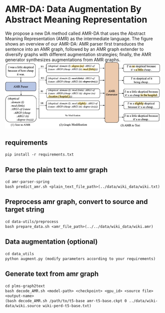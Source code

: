 # AMR-DA: Data Augmentation By Abstract Meaning Representation

We propose a new DA method called AMR-DA that uses the Abstract Meaning Representation (AMR) as the intermediate language. 
The figure shows an overview of our AMR-DA: AMR parser first transduces the sentence into an AMR graph, followed by an AMR graph extender to diversify graphs with different augmentation strategies; finally, the AMR generator synthesizes augmentations from AMR graphs.
![Screenshot](pic/pipeline.jpg)

## requirements 
```
pip install -r requirements.txt
```

## Parse the plain text to amr graph
```
cd amr-parser-spring
bash predict_amr.sh <plain_text_file_path>(../data/wiki_data/wiki.txt)
```
## Preprocess amr graph, convert to source and target string
```
cd data-utils/preprocess
bash prepare_data.sh <amr_file_path>(../../data/wiki_data/wiki.amr)
```
## Data augmentation (optional)
```
cd data_utils
python augment.py (modify parameters according to your requirements)
```
## Generate text from amr graph
```
cd plms-graph2text
bash decode_AMR.sh <model-path> <checkpoint> <gpu_id> <source file> <output-name>
(bash decode_AMR.sh /path/to/t5-base amr-t5-base.ckpt 0 ../data/wiki-data/wiki.source wiki-perd-t5-base.txt)
```
<!-- 
## Citation
If you make use of the code in this repository, please cite the following papers:
 -->
